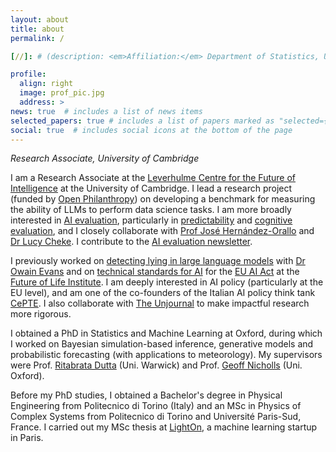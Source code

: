 ```yaml
---
layout: about
title: about
permalink: /

[//]: # (description: <em>Affiliation:</em> Department of Statistics, University of Oxford)

profile:
  align: right
  image: prof_pic.jpg
  address: >
news: true  # includes a list of news items
selected_papers: true # includes a list of papers marked as "selected={true}"
social: true  # includes social icons at the bottom of the page
---
```


*Research Associate, University of Cambridge*

I am a Research Associate at the [Leverhulme Centre for the Future of Intelligence](http://lcfi.ac.uk/) at the University of Cambridge. I lead a research project (funded by [Open Philanthropy](https://www.openphilanthropy.org/)) on developing a benchmark for measuring the ability of LLMs to perform data science tasks. I am more broadly interested in [AI evaluation](https://arxiv.org/abs/2502.15620), particularly in [predictability](https://arxiv.org/abs/2502.14445) and [cognitive evaluation](https://arxiv.org/abs/2503.06378), and I closely collaborate with [Prof José Hernández-Orallo](http://josephorallo.webs.upv.es/) and [Dr Lucy Cheke](http://lcfi.ac.uk/people/lucy-cheke/). I contribute to the [AI evaluation newsletter](https://aievaluation.substack.com/).  

I previously worked on [detecting lying in large language models](https://arxiv.org/abs/2309.15840) with [Dr Owain Evans](https://owainevans.github.io/) and on [technical standards for AI](https://artificialintelligenceact.eu/standard-setting/) for the [EU AI Act](https://artificialintelligenceact.eu/) at the [Future of Life Institute](https://futureoflife.org/). I am deeply interested in AI policy (particularly at the EU level), and am one of the co-founders of the Italian AI policy think tank [CePTE](https://www.cepte.it/). I also collaborate with [The Unjournal](https://www.unjournal.org/) to make impactful research more rigorous.

I obtained a PhD in Statistics and Machine Learning at Oxford, during which I worked on Bayesian simulation-based inference, generative models and probabilistic forecasting (with applications to meteorology). My supervisors were Prof. [Ritabrata Dutta](https://warwick.ac.uk/fac/sci/statistics/staff/academic-research/dutta/) (Uni. Warwick) and Prof. [Geoff Nicholls](https://www.stats.ox.ac.uk/people/geoff-nicholls) (Uni. Oxford). 

Before my PhD studies, I obtained a Bachelor's degree in Physical Engineering from Politecnico di Torino (Italy) and an MSc in Physics of Complex Systems from Politecnico di Torino and Université Paris-Sud, France. I carried out my MSc thesis at [LightOn](https://lighton.ai/), a machine learning startup in Paris.

